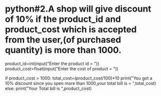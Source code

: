 # python#2.A shop will give discount of 10% if the product_id and product_cost which is accepted from the user,(of purchased quantity) is more than 1000.


product_id=int(input("Enter the product id = "))
product_cost=float(input("Enter the cost of product = "))

if product_cost > 1000:
    total_cost=(product_cost/100)*10
    print("You got a 10% discount since you spen more than 1000,your total bill is = ",total_cost)
else:
    print("Your Total bill is ",product_cost)
